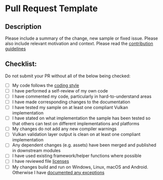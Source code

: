 # Pull Request Template

## Description

Please include a summary of the change, new sample or fixed issue. Please also include relevant motivation and context.
Please read the [contribution guidelines](../CONTRIBUTING.md)

## Checklist:

Do not submit your PR without all of the below being checked:

- [ ] My code follows the [coding style](../CONTRIBUTING.md/#Code-Style)
- [ ] I have performed a self-review of my own code
- [ ] I have commented my code, particularly in hard-to-understand areas
- [ ] I have made corresponding changes to the documentation
- [ ] I have tested my sample on at least one compliant Vulkan implementation
- [ ] I have stated on what implementation the sample has been tested so that others can test on different implementations and platforms
- [ ] My changes do not add any new compiler warnings
- [ ] Vulkan validation layer output is clean on at least one compliant implementation
- [ ] Any dependent changes (e.g. assets) have been merged and published in downstream modules
- [ ] I have used existing framework/helper functions where possible
- [ ] I have reviewed file [licenses](../CONTRIBUTING.md/#Copyright-Notice-and-License-Template)
- [ ] My changes build and run on Windows, Linux, macOS and Android. Otherwise I have [documented any exceptions](../CONTRIBUTING.md/#General-Requirements)
